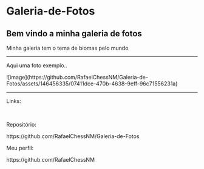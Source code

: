 # Galeria-de-Fotos
<h2>Bem vindo a minha galeria de fotos</h2>
<p>Minha galeria tem o tema de biomas pelo mundo</p>
<hr>

<p>Aqui uma foto exemplo..</p>
![image](https://github.com/RafaelChessNM/Galeria-de-Fotos/assets/146456335/07411dce-470b-4638-9eff-96c71556231a)
<hr>
<p>Links:</p>
<br>
<p>Repositório:</p>https://github.com/RafaelChessNM/Galeria-de-Fotos
<p>Meu perfil:</p>https://github.com/RafaelChessNM
